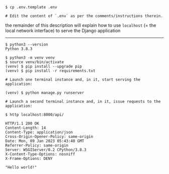 ```
$ cp .env.template .env

# Edit the content of `.env` as per the comments/instructions therein.
```

the remainder of this description will explain how to
use `localhost` (= the local network interface) to serve the Django application

---

```
$ python3 --version
Python 3.8.3

$ python3 -m venv venv
$ source venv/bin/activate
(venv) $ pip install --upgrade pip
(venv) $ pip install -r requirements.txt
```

```
# Launch one terminal instance and, in it, start serving the application:

(venv) $ python manage.py runserver
```

```
# Launch a second terminal instance and, in it, issue requests to the application:

$ http localhost:8000/api/

HTTP/1.1 200 OK
Content-Length: 14
Content-Type: application/json
Cross-Origin-Opener-Policy: same-origin
Date: Mon, 09 Jan 2023 05:43:40 GMT
Referrer-Policy: same-origin
Server: WSGIServer/0.2 CPython/3.8.3
X-Content-Type-Options: nosniff
X-Frame-Options: DENY

"Hello world!"
```